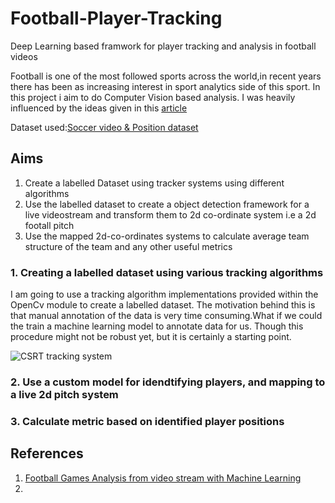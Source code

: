 
# Football-Player-Tracking
Deep Learning based framwork for player tracking and analysis in football videos

Football is one of the most followed sports across the world,in recent years there has been as increasing interest in sport analytics side of this sport. In this project i aim to do Computer Vision based analysis. I was heavily influenced by the ideas given in this [article](https://medium.com/@nicolo.lucchesi?p=745e62b36295)<br>

Dataset used:[Soccer video & Position dataset](https://datasets.simula.no/alfheim/)

## Aims
1. Create a labelled Dataset using tracker systems using different algorithms 
2. Use the labelled dataset to create a object detection framework for a live videostream and transform them to 2d co-ordinate system i.e a 2d footall pitch
3. Use the mapped 2d-co-ordinates systems to calculate average team structure of the team and any other useful metrics

### 1. Creating a labelled dataset using various tracking algorithms
   I am going to use a tracking algorithm implementations provided within the OpenCv module to create a labelled dataset. The motivation behind this is that
   manual annotation of the data is very time consuming.What if we could the train a machine learning model to annotate data for us. Though this procedure might
   not be robust yet, but it is certainly a starting point.<br>
   
   ![CSRT tracking system](https://github.com/abhinav153/Football-Player-Tracking/blob/main/clips/clip1.gif)

### 2. Use a custom model for idendtifying players, and mapping to a live 2d pitch system

### 3. Calculate metric based on identified player positions

## References
1. [Football Games Analysis from video stream with Machine Learning](https://medium.com/@nicolo.lucchesi?p=745e62b36295) 
2.
